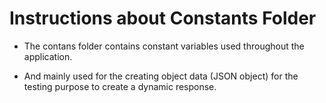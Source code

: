 # Instructions about Constants Folder


- The contans folder contains constant variables used throughout the application.

- And mainly used for the creating object data (JSON object) for the testing purpose to create a  dynamic response.

